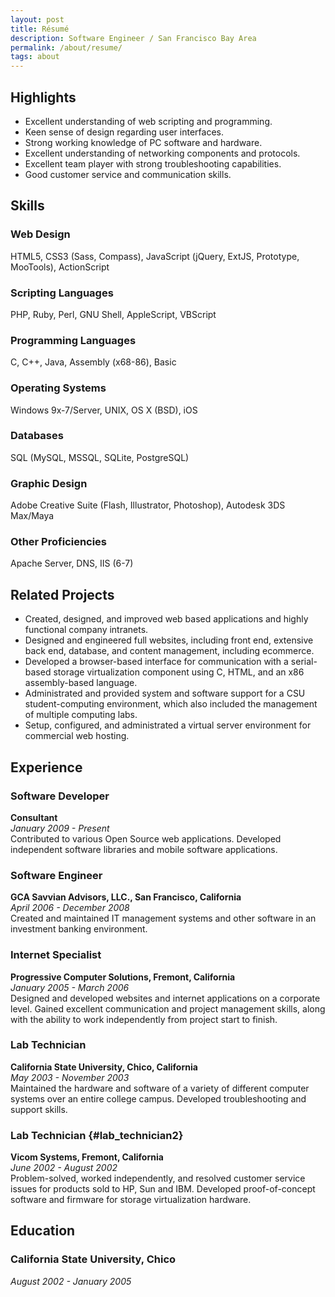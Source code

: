 ```yaml
---
layout: post
title: Résumé
description: Software Engineer / San Francisco Bay Area
permalink: /about/resume/
tags: about
---
```

<style type="text/css" scoped="1">
#content .page-body h3 { margin-bottom: 0; }
#content .page-body p { margin-top: 0; }
@media print {
	#content .page-body { font-size: 14px; line-height: 1.4em; }
	#content .page-body h2 { margin-top: 20px; }
	#content .page-body #experience { page-break-before: always; }
}
</style>

## Highlights

* Excellent understanding of web scripting and programming.
* Keen sense of design regarding user interfaces.
* Strong working knowledge of PC software and hardware.
* Excellent understanding of networking components and protocols.
* Excellent team player with strong troubleshooting capabilities.
* Good customer service and communication skills.

## Skills

### Web Design
HTML5, CSS3 (Sass, Compass), JavaScript (jQuery, ExtJS, Prototype, MooTools), ActionScript

### Scripting Languages
PHP, Ruby, Perl, GNU Shell, AppleScript, VBScript

### Programming Languages
C, C++, Java, Assembly (x68-86), Basic

### Operating Systems
Windows 9x-7/Server, UNIX, OS X (BSD), iOS

### Databases
SQL (MySQL, MSSQL, SQLite, PostgreSQL)

### Graphic Design
Adobe Creative Suite (Flash, Illustrator, Photoshop), Autodesk 3DS Max/Maya

### Other Proficiencies
Apache Server, DNS, IIS (6-7)

## Related Projects

* Created, designed, and improved web based applications and highly functional company intranets.
* Designed and engineered full websites, including front end, extensive back end, database, and content management, including ecommerce.
* Developed a browser-based interface for communication with a serial-based storage virtualization component using C, HTML, and an x86 assembly-based language.
* Administrated and provided system and software support for a CSU student-computing environment, which also included the management of multiple computing labs.
* Setup, configured, and administrated a virtual server environment for commercial web hosting.

## Experience

### Software Developer

**Consultant**  
*January 2009 - Present*  
Contributed to various Open Source web applications. Developed independent
software libraries and mobile software applications.

### Software Engineer

**GCA Savvian Advisors, LLC., San Francisco, California**  
*April 2006 - December 2008*  
Created and maintained IT management systems and other software in an investment
banking environment.

### Internet Specialist

**Progressive Computer Solutions, Fremont, California**  
*January 2005 - March 2006*  
Designed and developed websites and internet applications on a corporate level.
Gained excellent communication and project management skills, along with the
ability to work independently from project start to finish.

### Lab Technician

**California State University, Chico, California**  
*May 2003 - November 2003*  
Maintained the hardware and software of a variety of different computer systems
over an entire college campus. Developed troubleshooting and support skills.

### Lab Technician {#lab_technician2}

**Vicom Systems, Fremont, California**  
*June 2002 - August 2002*  
Problem-solved, worked independently, and resolved customer service issues for
products sold to HP, Sun and IBM. Developed proof-of-concept software and
firmware for storage virtualization hardware.

## Education

### California State University, Chico

*August 2002 - January 2005*